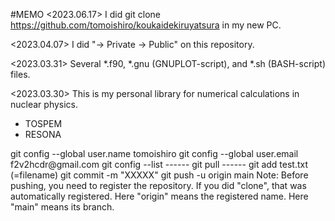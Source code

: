 #MEMO
<2023.06.17>
I did
 git clone https://github.com/tomoishiro/koukaidekiruyatsura
in my new PC.

<2023.04.07>
I did "-> Private -> Public" on this repository.

<2023.03.31>
Several *.f90, *.gnu (GNUPLOT-script), and *.sh (BASH-script) files.

<2023.03.30>
This is my personal library for numerical calculations in nuclear physics.
- TOSPEM
- RESONA

<Basic commands>
  git config --global  user.name tomoishiro
  git config --global  user.email  f2v2hcdr@gmail.com
  git config --list
------
  git pull
------
  git add test.txt (=filename)
  git commit -m "XXXXX"
  git push -u origin main
Note: Before pushing, you need to register the repository.
If you did "clone", that was automatically registered.
Here "origin" means the registered name.
Here "main" means its branch.
